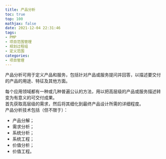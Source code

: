 ```yaml
---
title: 产品分析
toc: true
top: 100
mathjax: false
date: 2021-12-04 22:31:46
tags:
- PMP
- 项目范围管理
- 规划过程组
- 定义范围
categories:
- 项目管理
---
```

产品分析可用于定义产品和服务，包括针对产品或服务提问并回答，以描述要交付的产品的用途、特征及其他方面。

每个应用领域都有一种或几种普遍公认的方法，用以把高层级的产品或服务描述转变为有意义的可交付成果。  
首先获取高层级的需求，然后将其细化到最终产品设计所需的详细程度。  
产品分析技术包括（但不限于）：

- 产品分解；
- 需求分析；
- 系统分析；
- 系统工程；
- 价值分析；
- 价值工程。
